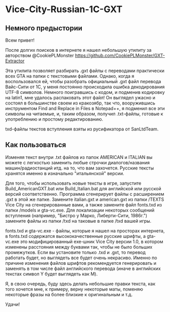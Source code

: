 # Vice-City-Russian-1C-GXT

## Немного предыстории

Всем привет!

После долгих поисков в интернете я нашел небольшую утилиту за авторством @CookiePLMonster https://github.com/CookiePLMonster/GXT-Extractor

Эта утилита позволяет разбирать .gxt файлы с переводами практически всех GTA на папки с текстовыми файлами. 
Однако, когда я воспользовался ей, чтобы разобрать официальный .gxt файл перевода Вайс-Сити от 1C, у меня постоянно происходила ошибка
декодирования UTF-8 символов. Немного поигравшись с кодом, и подменив кодировку на latin1, мне удалось распаковать этот файл!
Он выглядел ужасно и состоял в большинстве своем из кракозябр, так что, вооружившись инструментом Find and Replace in Files в Notepad++,
я подменил все эти символы на читаемые, и, таким образом, получил .txt-файлы, готовые к употреблению и простому редактированию.

txd-файлы текстов вступления взяты из русификатора от SanLtdTeam.

## Как пользоваться

Изменяя текст внутри .txt файлов из папок AMERICAN и ITALIAN вы можете с легкостью заменить любые строчки диалогов/названия машин/радиостанций итд. на то, что вам захочется. Русские тексты хранятся именно в изначально "итальянской" версии.

Для того, чтобы использовать новые тексты в игре, запустите Build_AmericanGXT.bat или Build_Italian.bat для английской или русской версий соответственно. Программа сгенерирует файлы с расширением .gxt в этой же папке. Замените italian.gxt и american.gxt из папки /TEXTS Vice City на сгенерированные вами, а также замените файл fonts.txd из папки /models и gta-vc.exe. Для локализации некоторых сообщений вступления (например, "Бистро у Марко, Либерти-Сити, 1986г.") замените файлы из папки /txd на таковые в папке /txd вашей игры.

fonts.txd и gta-vc.exe - файлы, которые я нашел на просторах интернета, в fonts.txd cодержатся высококачественные русские шрифты, а gta-vc.exe это модифицированный exe-шник Vice City версии 1.0, в котором изменены расстояния между буквами так, чтобы не было больших промежутков. Если вы установите только .txd и .gxt, то перевод работать будет, но выглядеть все будет очень некрасиво.
Именно по причине изменения файлов шрифтов рекомендуется генерировать и заменять в том числе файл английского перевода (иначе в английских текстах символ Y будет выглядеть как M).

Я, в свою очередь, буду здесь делать небольшие правки текста, как того хочется мне, к примеру, верну некоторые маты, поменяю некоторые фразы на более близкие к оригинальным и т.д.

Удачи!
